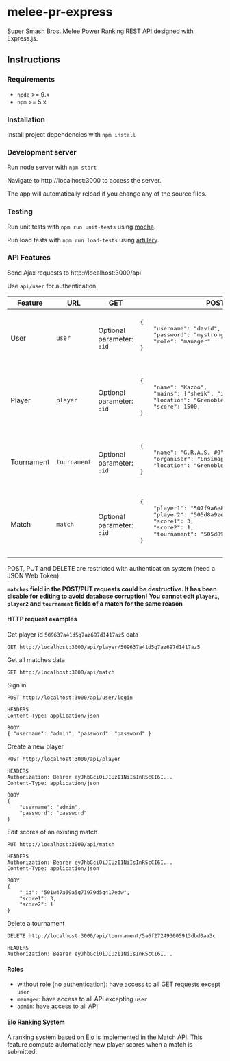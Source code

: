 # melee-pr-express
Super Smash Bros. Melee Power Ranking REST API designed with Express.js.

## Instructions

### Requirements

- `node` >= 9.x
- `npm` >= 5.x

### Installation

Install project dependencies with `npm install`

### Development server

Run node server with `npm start`

Navigate to http://localhost:3000 to access the server.

The app will automatically reload if you change any of the source files.

### Testing

Run unit tests with ``npm run unit-tests`` using [mocha](https://mochajs.org/).

Run load tests with ``npm run load-tests`` using [artillery](https://artillery.io).

### API Features

Send Ajax requests to http://localhost:3000/api

Use ``api/user`` for authentication.

<table>
    <thead>
        <th>Feature</th>
        <th>URL</th>
        <th>GET</th>
        <th>POST</th>
        <th>PUT</th>
        <th>DELETE</th>
    </thead>
    <tbody>
        <tr>
            <td>User</td>
            <td><code>user</code></td>
            <td>Optional parameter: <code>:id</code></td>
            <td>
                <pre>
{
    "username": "david",
    "password": "mystrongpassword",
    "role": "manager"
}
                </pre>
            </td>
            <td>
                <pre>
{
    "_id": "507f1f77bcf86cd799439011",
    "username": "david",
    "password": "mystrongpassword",
    "role": "admin"
}
                </pre>
            </td>
            <td>Optional parameter: <code>:id</code></td>
        </tr>
        <tr>
            <td>Player</td>
            <td><code>player</code></td>
            <td>Optional parameter: <code>:id</code></td>
            <td>
                <pre>
{
    "name": "Kazoo",
    "mains": ["sheik", "ics"],
    "location": "Grenoble",
    "score": 1500,
}
                </pre>
            </td>
            <td>
                <pre>
{
    "_id": "507f191e810c19729de860ea",
    "name": "Bobi",
    "mains": ["falco"],
    "location": "Lyon",
    "score": 2000,
}
                </pre>
            </td>
            <td>Optional parameter: <code>:id</code></td>
        </tr>
        <tr>
            <td>Tournament</td>
            <td><code>tournament</code></td>
            <td>Optional parameter: <code>:id</code></td>
            <td>
                <pre>
{
    "name": "G.R.A.S. #9",
    "organiser": "Ensimag Gaming",
    "location": "Grenoble"
}
                </pre>
            </td>
            <td>
                <pre>
{
    "_id": "507f2d8d1s810c11k94d5a6pmz",
    "name": "Arcamelee 3",
    "organiser": "Team Arcaneum",
    "location": "Lyon"
}
                </pre>
            </td>
            <td>Optional parameter: <code>:id</code></td>
        </tr>
        <tr>
            <td>Match</td>
            <td><code>match</code></td>
            <td>Optional parameter: <code>:id</code></td>
            <td>
                <pre>
{
    "player1": "507f9a6e84q71972w4q86az7",
    "player2": "505d8a9ze4qofp83w7a969a6",
    "score1": 3,
    "score2": 1,
    "tournament": "505d89a6e47a4w1q2w7a4a7a6"
}
                </pre>
            </td>
            <td>
                <pre>
{
    "_id": "501w47a69a5q71979d5q417edw",
    "score1": 2,
    "score2": 0
}
                </pre>
            </td>
            <td>Optional parameter: <code>:id</code></td>
        </tr>
    </tbody>
</table>

POST, PUT and DELETE are restricted with authentication system (need a JSON Web Token).

**``matches`` field in the POST/PUT requests could be destructive. It has been disable for editing to avoid database corruption!**
**You cannot edit ``player1``, ``player2`` and ``tournament`` fields of a match for the same reason**

#### HTTP request examples

Get player id `509637a41d5q7az697d1417az5` data
```
GET http://localhost:3000/api/player/509637a41d5q7az697d1417az5
```

Get all matches data
```
GET http://localhost:3000/api/match
```

Sign in
```
POST http://localhost:3000/api/user/login

HEADERS
Content-Type: application/json

BODY
{ "username": "admin", "password": "password" }
```

Create a new player
```
POST http://localhost:3000/api/player

HEADERS
Authorization: Bearer eyJhbGciOiJIUzI1NiIsInR5cCI6I...
Content-Type: application/json

BODY
{
    "username": "admin",
    "password": "password"
}
```

Edit scores of an existing match
```
PUT http://localhost:3000/api/match

HEADERS
Authorization: Bearer eyJhbGciOiJIUzI1NiIsInR5cCI6I...
Content-Type: application/json

BODY
{
    "_id": "501w47a69a5q71979d5q417edw",
    "score1": 3,
    "score2": 1
}
```

Delete a tournament
```
DELETE http://localhost:3000/api/tournament/5a6f272493605913dbd0aa3c

HEADERS
Authorization: Bearer eyJhbGciOiJIUzI1NiIsInR5cCI6I...
```

#### Roles

- without role (no authentication): have access to all GET requests except ``user``
- ``manager``: have access to all API excepting ``user``
- ``admin``: have access to all API

#### Elo Ranking System

A ranking system based on [Elo](https://en.wikipedia.org/wiki/Elo_rating_system) is implemented in the Match API.
This feature compute automaticaly new player scores when a match is submitted.